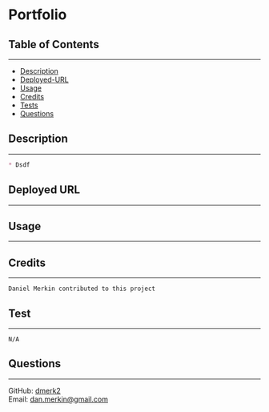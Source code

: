 # Portfolio

## Table of Contents

---

- [Description](#description)
- [Deployed-URL](#deployed-url)
- [Usage](#usage)
- [Credits](#credits)
- [Tests](#tests)
- [Questions](#questions)

## Description

---

```md
* Dsdf
```

## Deployed URL

---

## Usage

---

## Credits

---

```
Daniel Merkin contributed to this project
```

## Test

---

```
N/A
```

## Questions

---

GitHub: [dmerk2](https://github.com/dmerk2)<br>
Email: dan.merkin@gmail.com
